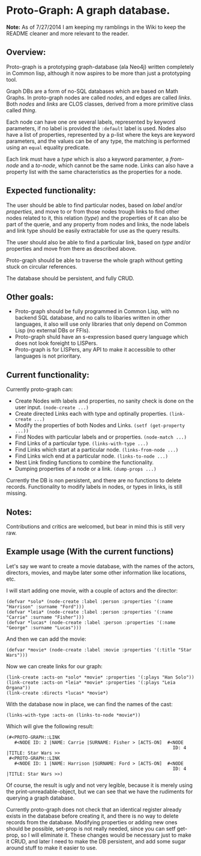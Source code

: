 # Proto-Graph: A graph database.

**Note:** As of 7/27/2014 I am keeping my ramblings in the Wiki to keep the README cleaner and more relevant to the reader.

## Overview:

Proto-graph is a prototyping graph-database (ala Neo4j) written completely in Common lisp, although it now aspires to be more than just a prototyping tool.

Graph DBs are a form of no-SQL databases which are based on Math Graphs. In proto-graph nodes are called *nodes*, and edges are called *links*. Both *nodes* and *links* are CLOS classes, derived from a more primitive class called *thing*.

Each node can have one ore several labels, represented by keyword parameters, if no label is provided the `:default` label is used. Nodes also have a list of properties, represented by a p-list where the keys are keyword parameters, and the values can be of any type, the matching is performed using an `equal` equality predicate.

Each link must have a *type* which is also a keyword paramenter, a *from-node* and a *to-node*, which cannot be the same node. Links can also have a property list with the same characteristics as the properties for a node.

## Expected functionality:

The user should be able to find particular nodes, based on *label* and/or *properties*, and move to or from those nodes trough links to find other nodes related to it, this relation (*type*) and the properties of it can also be part of the querie, and any property from nodes and links, the node labels and link type should be easily extractable for use as the query results.

The user should also be able to find a particular link, based on *type* and/or properties and move from there as described above.

Proto-graph should be able to traverse the whole graph without getting stuck on circular references.

The database should be persistent, and fully CRUD.

## Other goals:

* Proto-graph should be fully programmed in Common Lisp, with no backend SQL database, and no calls to libaries written in other languages, it also will use only libraries that only depend on Common Lisp (no external DBs or FFIs).
* Proto-graph shuld have an s-expression based query language which does not look foreight to LISPers.
* Proto-graph is for LISPers, any API to make it accessible to other languages is not prioritary.

## Current functionality:

Currently proto-graph can:
* Create Nodes with labels and properties, no sanity check is done on the user input. `(node-create ...)`
* Create directed Links each with type and optinally properties. `(link-create ...)`
* Modify the properties of both Nodes and Links. `(setf (get-property ...))`
* Find Nodes with particular labels and or properties. `(node-match ...)`
* Find Links of a particular type.  `(links-with-type ...)`
* Find Links which start at a particular node. `(links-from-node ...)`
* Find Links wich end at a particular node. `(links-to-node ...)`
* Nest Link finding functions to combine the functionality.
* Dumping properties of a node or a link. `(dump-props ...)`

Currently the DB is non persistent, and there are no functions to delete records. Functionality to modify labels in nodes, or types in links, is still missing.

## Notes:

Contributions and critics are welcomed, but bear in mind this is still very raw.

## Example usage (With the current functions)

Let's say we want to create a movie database, with the names of the actors, directors, movies, and maybe later some other information like locations, etc.

I will start adding one movie, with a couple of actors and the director:

```common-lisp
(defvar *solo* (node-create :label :person :properties '(:name "Harrison" :surname "Ford")))
(defvar *leia* (node-create :label :person :properties '(:name "Carrie" :surname "Fisher")))
(defvar *lucas* (node-create :label :person :properties '(:name "George" :surname "Lucas")))
```

And then we can add the movie:

```common-lisp
(defvar *movie* (node-create :label :movie :properties '(:title "Star Wars")))
```

Now we can create links for our graph:

```common-lisp
(link-create :acts-on *solo* *movie* :properties '(:plays "Han Solo"))
(link-create :acts-on *leia* *movie* :properties '(:plays "Leia Organa"))
(link-create :directs *lucas* *movie*)
```

With the database now in place, we can find the names of the cast:

```common-lisp
(links-with-type :acts-on (links-to-node *movie*))
```

Which will give the following result:

```
(#<PROTO-GRAPH::LINK
   #<NODE ID: 2 |NAME: Carrie |SURNAME: Fisher > [ACTS-ON]  #<NODE
                                                              ID: 4 |TITLE: Star Wars >>
 #<PROTO-GRAPH::LINK
   #<NODE ID: 1 |NAME: Harrison |SURNAME: Ford > [ACTS-ON]  #<NODE
                                                              ID: 4 |TITLE: Star Wars >>)
```

Of course, the result is ugly and not very legible, because it is merely using the print-unreadable-object, but we can see that we have the rudiments for querying a graph database.

Currently proto-graph does not check that an identical register already exists in the database before creating it, and there is no way to delete records from the database. Modifying properties or adding new ones should be possible, set-prop is not really needed, since you can setf get-prop, so I will eliminate it. These changes would be necessary just to make it CRUD, and later I need to make the DB persistent, and add some sugar around stuff to make it easier to use.
